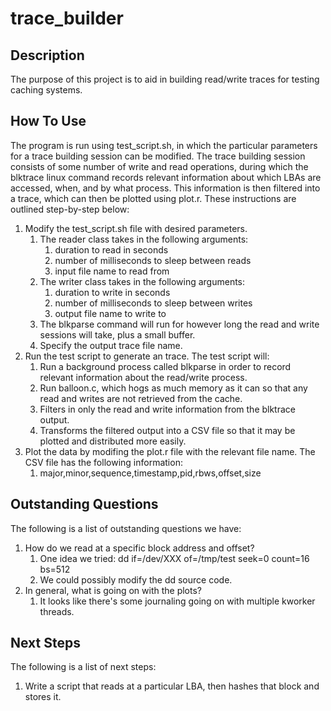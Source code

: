 # trace_builder

## Description 
The purpose of this project is to aid in building read/write traces for testing caching systems.    

## How To Use
The program is run using test_script.sh, in which the particular parameters for a trace building session can be modified.  The trace building session consists of some number of write and read operations, during which the blktrace linux command records relevant information about which LBAs are accessed, when, and by what process.  This information is then filtered into a trace, which can then be plotted using plot.r.  These instructions are outlined step-by-step below:


1. Modify the test_script.sh file with desired parameters.
    1. The reader class takes in the following arguments:
        1. duration to read in seconds
        2. number of milliseconds to sleep between reads
        3. input file name to read from
    2. The writer class takes in the following arguments:
        1. duration to write in seconds
        2. number of milliseconds to sleep between writes
        3. output file name to write to
    3. The blkparse command will run for however long the read and write sessions will take, plus a small buffer.
    4. Specify the output trace file name.
2. Run the test script to generate an trace.  The test script will:
    1. Run a background process called blkparse in order to record relevant information about the read/write process.
    2. Run balloon.c, which hogs as much memory as it can so that any read and writes are not retrieved from the cache.
    3. Filters in only the read and write information from the blktrace output.
    4. Transforms the filtered output into a CSV file so that it may be plotted and distributed more easily.
3. Plot the data by modifing the plot.r file with the relevant file name.  The CSV file has the following information:
    1. major,minor,sequence,timestamp,pid,rbws,offset,size
    
## Outstanding Questions
The following is a list of outstanding questions we have:
1. How do we read at a specific block address and offset?
    1. One idea we tried: dd if=/dev/XXX of=/tmp/test seek=0 count=16 bs=512
    2. We could possibly modify the dd source code.
2. In general, what is going on with the plots?
    1. It looks like there's some journaling going on with multiple kworker threads.
    
## Next Steps
The following is a list of next steps:
1. Write a script that reads at a particular LBA, then hashes that block and stores it. 

  

       
